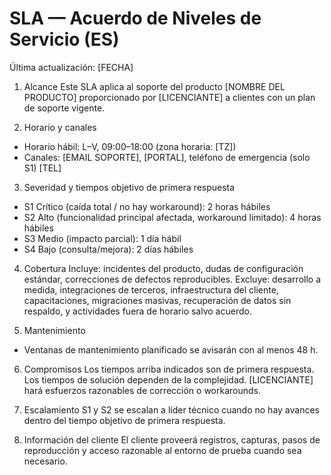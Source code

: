 # SLA — Acuerdo de Niveles de Servicio (ES)

Última actualización: [FECHA]

1) Alcance
Este SLA aplica al soporte del producto [NOMBRE DEL PRODUCTO] proporcionado por [LICENCIANTE] a clientes con un plan de soporte vigente.

2) Horario y canales
- Horario hábil: L–V, 09:00–18:00 (zona horaria: [TZ])
- Canales: [EMAIL SOPORTE], [PORTAL], teléfono de emergencia (solo S1) [TEL]

3) Severidad y tiempos objetivo de primera respuesta
- S1 Crítico (caída total / no hay workaround): 2 horas hábiles
- S2 Alto (funcionalidad principal afectada, workaround limitado): 4 horas hábiles
- S3 Medio (impacto parcial): 1 día hábil
- S4 Bajo (consulta/mejora): 2 días hábiles

4) Cobertura
Incluye: incidentes del producto, dudas de configuración estándar, correcciones de defectos reproducibles.
Excluye: desarrollo a medida, integraciones de terceros, infraestructura del cliente, capacitaciones, migraciones masivas, 
recuperación de datos sin respaldo, y actividades fuera de horario salvo acuerdo.

5) Mantenimiento
- Ventanas de mantenimiento planificado se avisarán con al menos 48 h.

6) Compromisos
Los tiempos arriba indicados son de primera respuesta. Los tiempos de solución dependen de la complejidad. [LICENCIANTE] 
hará esfuerzos razonables de corrección o workarounds.

7) Escalamiento
S1 y S2 se escalan a líder técnico cuando no hay avances dentro del tiempo objetivo de primera respuesta.

8) Información del cliente
El cliente proveerá registros, capturas, pasos de reproducción y acceso razonable al entorno de prueba cuando sea necesario.

